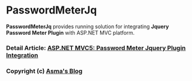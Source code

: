 # PasswordMeterJq
**PasswordMeterJq** provides running solution for integrating **Jquery Password Meter Plugin** with ASP.NET MVC platform.

### Detail Article: [ASP.NET MVC5: Password Meter Jquery Plugin Integration](https://bit.ly/2JYw58b)

### Copyright (c) [Asma's Blog](https://www.asmak9.com/)
